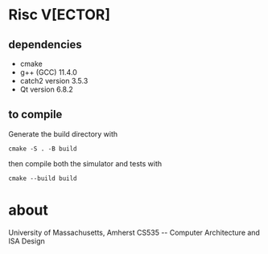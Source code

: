 # Risc V[ECTOR]

## dependencies
- cmake
- g++ (GCC) 11.4.0
- catch2 version 3.5.3
- Qt version 6.8.2

## to compile
Generate the build directory with

`cmake -S . -B build`

then compile both the simulator and tests with

`cmake --build build`

# about

University of Massachusetts, Amherst
CS535 -- Computer Architecture and ISA Design

